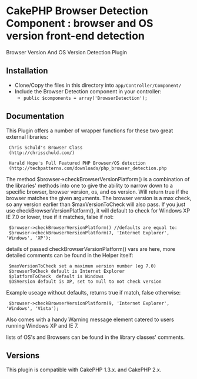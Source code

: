 # CakePHP Browser Detection Component : browser and OS version front-end detection 

 Browser Version And OS Version Detection Plugin

## Installation

* Clone/Copy the files in this directory into `app/Controller/Component/`
* Include the Browser Detection component in your controller:
   * `public $components = array('BrowserDetection');`

## Documentation

This Plugin offers a number of wrapper functions for these two great external libraries:

	 Chris Schuld's Browser Class 
	 (http://chrisschuld.com/) 
	 
	 Harald Hope's Full Featured PHP Browser/OS detection
	 (http://techpatterns.com/downloads/php_browser_detection.php


The method $browser->checkBrowserVersionPlatform() is a combination of the libraries' methods into one to give the ability to narrow down to a specific browser, browser version, os, and os version.
Will return true if the browser matches the given arguments. The browser version is a max check, so any version earlier than $maxVersionToCheck will also pass. If you just use
checkBrowserVersionPlatform(), it will default to check for Windows XP IE 7.0 or lower, true if it matches, false if not:

     $browser->checkBrowserVersionPlatform() //defaults are equal to:
     $browser->checkBrowserVersionPlatform(7, 'Internet Explorer', 'Windows', 'XP');  

details of passed checkBrowserVersionPlatform() vars are here, more detailed comments can be found in the Helper itself:

	 $maxVersionToCheck set a maximum version number (eg 7.0) 
	 $browserToCheck default is Internet Explorer
	 $platformToCheck  default is Windows
	 $OSVersion default is XP, set to null to not check version


Example useage without defaults, returns true if match, false otherwise:

	 $browser->checkBrowserVersionPlatform(9, 'Internet Explorer', 'Windows', 'Vista');  

Also comes with a handy Warning message element catered to users running Windows XP and IE 7.

lists of OS's and Browsers can be found in the library classes' comments.

## Versions

This plugin is compatible with CakePHP 1.3.x. and CakePHP 2.x.


